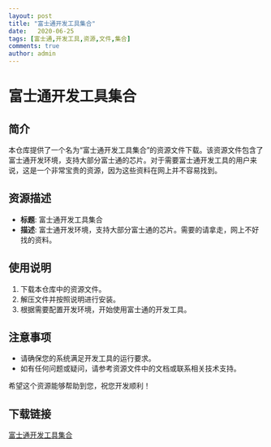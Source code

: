 ```yaml
---
layout: post
title: "富士通开发工具集合"
date:   2020-06-25
tags: [富士通,开发工具,资源,文件,集合]
comments: true
author: admin
---
```

# 富士通开发工具集合

## 简介

本仓库提供了一个名为“富士通开发工具集合”的资源文件下载。该资源文件包含了富士通开发环境，支持大部分富士通的芯片。对于需要富士通开发工具的用户来说，这是一个非常宝贵的资源，因为这些资料在网上并不容易找到。

## 资源描述

- **标题**: 富士通开发工具集合
- **描述**: 富士通开发环境，支持大部分富士通的芯片。需要的请拿走，网上不好找的资料。

## 使用说明

1. 下载本仓库中的资源文件。
2. 解压文件并按照说明进行安装。
3. 根据需要配置开发环境，开始使用富士通的开发工具。

## 注意事项

- 请确保您的系统满足开发工具的运行要求。
- 如有任何问题或疑问，请参考资源文件中的文档或联系相关技术支持。

希望这个资源能够帮助到您，祝您开发顺利！

## 下载链接

[富士通开发工具集合](https://pan.quark.cn/s/3960dbd919a1)
